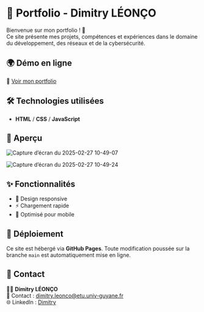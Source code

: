 # 🎨 Portfolio - Dimitry LÉONÇO  

Bienvenue sur mon portfolio ! 🚀  
Ce site présente mes projets, compétences et expériences dans le domaine du développement, des réseaux et de la cybersécurité.  

## 🌍 Démo en ligne  
🔗 [Voir mon portfolio](https://DimLeon009.github.io/Portfolio/)  

## 🛠 Technologies utilisées  
- **HTML** / **CSS** / **JavaScript**  

## 📸 Aperçu  

  ![Capture d’écran du 2025-02-27 10-49-07](https://github.com/user-attachments/assets/bfe2f105-22a4-4691-b668-636ca20b4f79)

  ![Capture d’écran du 2025-02-27 10-49-24](https://github.com/user-attachments/assets/73e83920-04c3-4ec8-8164-54055af76983)


## ✨ Fonctionnalités  
- 🎨 Design responsive  
- ⚡ Chargement rapide  
- 📱 Optimisé pour mobile

## 🚀 Déploiement  
Ce site est hébergé via **GitHub Pages**. Toute modification poussée sur la branche `main` est automatiquement mise en ligne.  

## 👤 Contact 
👨‍💻 **Dimitry LÉONÇO**  
📧 Contact : dimitry.leonco@etu.univ-guyane.fr  
🌐 LinkedIn : [Dimitry](https://www.linkedin.com/in/dimitry-leonco-473a8322b/)
